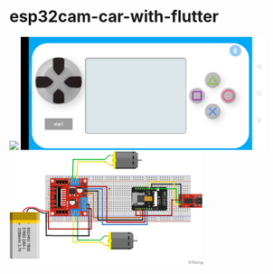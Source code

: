 # esp32cam-car-with-flutter

<img src="/screenshot/IMG20200724144254-removebg-preview" Height="200" >

<img src="/screenshot/Screenshot_2020-07-24-14-51-21-96_8ebf8e7a4cd0bbdae5e9759fa195ed73.jpg" Height="200">


<img src="/screenshot/esp32car.png" Height="200" >
